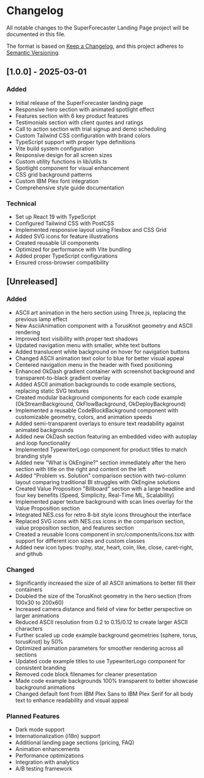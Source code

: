 # Changelog

All notable changes to the SuperForecaster Landing Page project will be documented in this file.

The format is based on [Keep a Changelog](https://keepachangelog.com/en/1.0.0/),
and this project adheres to [Semantic Versioning](https://semver.org/spec/v2.0.0.html).

## [1.0.0] - 2025-03-01

### Added

- Initial release of the SuperForecaster landing page
- Responsive hero section with animated spotlight effect
- Features section with 6 key product features
- Testimonials section with client quotes and ratings
- Call to action section with trial signup and demo scheduling
- Custom Tailwind CSS configuration with brand colors
- TypeScript support with proper type definitions
- Vite build system configuration
- Responsive design for all screen sizes
- Custom utility functions in lib/utils.ts
- Spotlight component for visual enhancement
- CSS grid background patterns
- Custom IBM Plex font integration
- Comprehensive style guide documentation

### Technical

- Set up React 19 with TypeScript
- Configured Tailwind CSS with PostCSS
- Implemented responsive layout using Flexbox and CSS Grid
- Added SVG icons for feature illustrations
- Created reusable UI components
- Optimized for performance with Vite bundling
- Added proper TypeScript configurations
- Ensured cross-browser compatibility

## [Unreleased]

### Added
- ASCII art animation in the hero section using Three.js, replacing the previous lamp effect
- New AsciiAnimation component with a TorusKnot geometry and ASCII rendering
- Improved text visibility with proper text shadows
- Updated navigation menu with smaller, white text buttons
- Added translucent white background on hover for navigation buttons
- Changed ASCII animation text color to blue for better visual appeal
- Centered navigation menu in the header with fixed positioning
- Enhanced OkDash gradient container with screenshot background and transparent-to-black gradient overlay
- Added ASCII animation backgrounds to code example sections, replacing static SVG textures
- Created modular background components for each code example (OkStreamBackground, OkFlowBackground, OkDeployBackground)
- Implemented a reusable CodeBlockBackground component with customizable geometry, colors, and animation speeds
- Added semi-transparent overlays to ensure text readability against animated backgrounds
- Added new OkDash section featuring an embedded video with autoplay and loop functionality
- Implemented TypewriterLogo component for product titles to match branding style
- Added new "What is OkEngine?" section immediately after the hero section with title on the right and content on the left
- Added "Problem vs. Solution" comparison section with two-column layout comparing traditional BI struggles with OkEngine solutions
- Created Value Proposition "Billboard" section with a large headline and four key benefits (Speed, Simplicity, Real-Time ML, Scalability)
- Implemented paper texture background with scan lines overlay for the Value Proposition section
- Integrated NES.css for retro 8-bit style icons throughout the interface
- Replaced SVG icons with NES.css icons in the comparison section, value proposition section, and features section
- Created a reusable Icons component in src/components/icons.tsx with support for different icon sizes and custom classes
- Added new icon types: trophy, star, heart, coin, like, close, caret-right, and github

### Changed
- Significantly increased the size of all ASCII animations to better fill their containers
- Doubled the size of the TorusKnot geometry in the hero section (from 100x30 to 200x60)
- Increased camera distance and field of view for better perspective on larger animations
- Reduced ASCII resolution from 0.2 to 0.15/0.12 to create larger ASCII characters
- Further scaled up code example background geometries (sphere, torus, torusKnot) by 50%
- Optimized animation parameters for smoother rendering across all sections
- Updated code example titles to use TypewriterLogo component for consistent branding
- Removed code block filenames for cleaner presentation
- Made code example backgrounds 100% transparent to better showcase background animations
- Changed default font from IBM Plex Sans to IBM Plex Serif for all body text to enhance readability and visual appeal

### Planned Features

- Dark mode support
- Internationalization (i18n) support
- Additional landing page sections (pricing, FAQ)
- Animation enhancements
- Performance optimizations
- Integration with analytics
- A/B testing framework
